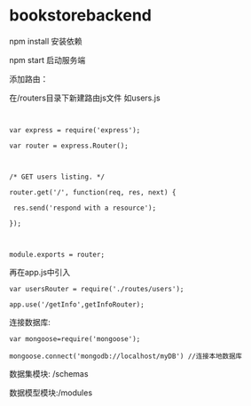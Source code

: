 # bookstorebackend

npm install 安装依赖

npm start 启动服务端



添加路由：

在/routers目录下新建路由js文件 如users.js

```


var express = require('express');

var router = express.Router();



/* GET users listing. */

router.get('/', function(req, res, next) {

 res.send('respond with a resource');

});



module.exports = router;
```

再在app.js中引入

`var usersRouter = require('./routes/users');`

`app.use('/getInfo',getInfoRouter);`



连接数据库:

`var mongoose=require('mongoose');`

`mongoose.connect('mongodb://localhost/myDB') //连接本地数据库`

数据集模块: /schemas

数据模型模块:/modules


